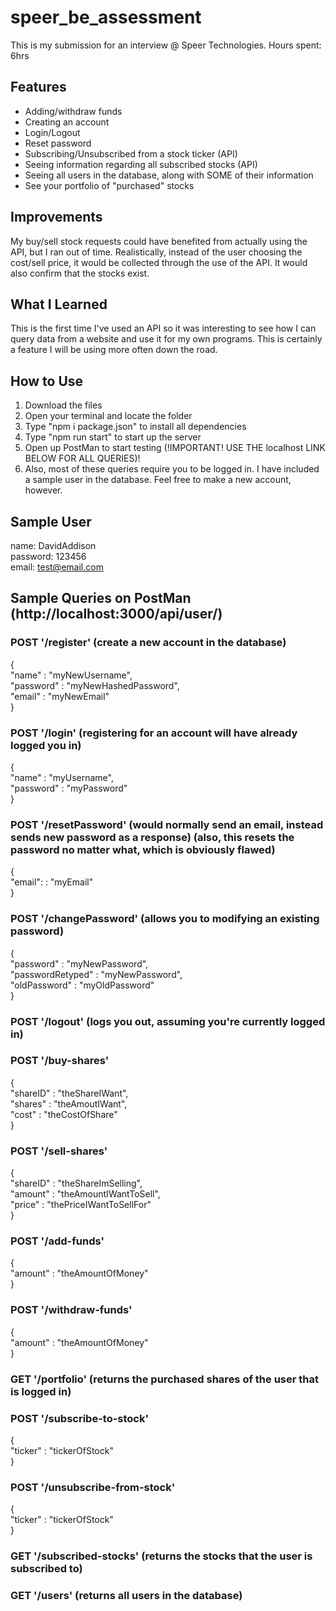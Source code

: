 # speer_be_assessment
This is my submission for an interview @ Speer Technologies. Hours spent: 6hrs

## Features
- Adding/withdraw funds
- Creating an account
- Login/Logout
- Reset password
- Subscribing/Unsubscribed from a stock ticker (API)
- Seeing information regarding all subscribed stocks (API)
- Seeing all users in the database, along with SOME of their information
- See your portfolio of "purchased" stocks

## Improvements
My buy/sell stock requests could have benefited from actually using the API, but I ran out of time. Realistically, instead of the user choosing the cost/sell price, it would be collected through the use of the API. It would also confirm that the stocks exist.

## What I Learned
This is the first time I've used an API so it was interesting to see how I can query data from a website and use it for my own programs. This is certainly a feature I will be using more often down the road.

## How to Use
1. Download the files
2. Open your terminal and locate the folder
3. Type "npm i package.json" to install all dependencies
4. Type "npm run start" to start up the server
5. Open up PostMan to start testing (!IMPORTANT! USE THE localhost LINK BELOW FOR ALL QUERIES)!
6. Also, most of these queries require you to be logged in. I have included a sample user in the database. Feel free to make a new account, however.


## Sample User
name:       DavidAddison  
password:   123456  
email:      test@email.com  

## Sample Queries on PostMan (http://localhost:3000/api/user/)
### POST '/register' (create a new account in the database)
{  
  "name"      : "myNewUsername",  
  "password"  : "myNewHashedPassword",  
  "email"     : "myNewEmail"  
}  

### POST '/login' (registering for an account will have already logged you in)
{  
  "name"          : "myUsername",  
  "password"      : "myPassword"  
}  

### POST '/resetPassword' (would normally send an email, instead sends new password as a response) (also, this resets the password no matter what, which is obviously flawed)
{  
  "email":        : "myEmail"   
}  

### POST '/changePassword' (allows you to modifying an existing password)
{  
  "password"        : "myNewPassword",  
  "passwordRetyped" : "myNewPassword",  
  "oldPassword"     : "myOldPassword"  
}  

### POST '/logout' (logs you out, assuming you're currently logged in)

### POST '/buy-shares'
{  
  "shareID"          : "theShareIWant",  
  "shares"           : "theAmoutIWant",  
  "cost"             : "theCostOfShare"  
}  

### POST '/sell-shares'
{  
  "shareID"           : "theShareImSelling",  
  "amount"            : "theAmountIWantToSell",  
  "price"             : "thePriceIWantToSellFor"  
}  

### POST '/add-funds' 
{  
  "amount"            : "theAmountOfMoney"  
}  

### POST '/withdraw-funds'
{  
  "amount"            : "theAmountOfMoney"  
}  

### GET '/portfolio' (returns the purchased shares of the user that is logged in)

### POST '/subscribe-to-stock'
{  
  "ticker"            : "tickerOfStock"  
}  

### POST '/unsubscribe-from-stock'
{  
  "ticker"            : "tickerOfStock"    
}  

### GET '/subscribed-stocks' (returns the stocks that the user is subscribed to)

### GET '/users' (returns all users in the database)
